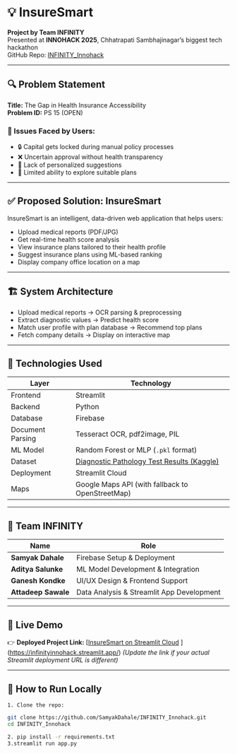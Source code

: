# 💡 InsureSmart

**Project by Team INFINITY**  
Presented at **INNOHACK 2025**, Chhatrapati Sambhajinagar’s biggest tech hackathon  
GitHub Repo: [INFINITY_Innohack](https://github.com/SamyakDahale/INFINITY_Innohack)

---

## 🔍 Problem Statement

**Title:** The Gap in Health Insurance Accessibility  
**Problem ID:** PS 15 (OPEN)

### 🚫 Issues Faced by Users:
- 🔒 Capital gets locked during manual policy processes
- ❌ Uncertain approval without health transparency
- 🔄 Lack of personalized suggestions
- 🚫 Limited ability to explore suitable plans

---

## ✅ Proposed Solution: **InsureSmart**

InsureSmart is an intelligent, data-driven web application that helps users:
- Upload medical reports (PDF/JPG)
- Get real-time health score analysis
- View insurance plans tailored to their health profile
- Suggest insurance plans using ML-based ranking
- Display company office location on a map

---

## 🏗️ System Architecture

- Upload medical reports → OCR parsing & preprocessing  
- Extract diagnostic values → Predict health score  
- Match user profile with plan database → Recommend top plans  
- Fetch company details → Display on interactive map

---

## 🧠 Technologies Used

| Layer | Technology |
|-------|------------|
| Frontend | Streamlit |
| Backend | Python |
| Database | Firebase |
| Document Parsing | Tesseract OCR, pdf2image, PIL |
| ML Model | Random Forest or MLP (`.pkl` format) |
| Dataset | [Diagnostic Pathology Test Results (Kaggle)](https://www.kaggle.com/datasets) |
| Deployment | Streamlit Cloud |
| Maps | Google Maps API (with fallback to OpenStreetMap) |

---

## 👥 Team INFINITY

| Name | Role |
|------|------|
| **Samyak Dahale** | Firebase Setup & Deployment |
| **Aditya Salunke** | ML Model Development & Integration |
| **Ganesh Kondke** | UI/UX Design & Frontend Support |
| **Attadeep Sawale** | Data Analysis & Streamlit App Development |

---

## 🚀 Live Demo

👉 **Deployed Project Link:** [[InsureSmart on Streamlit Cloud](https://insuresmart.streamlit.app/) ](https://infinityinnohack.streamlit.app/) 
*(Update the link if your actual Streamlit deployment URL is different)*

---
## 📝 How to Run Locally

    1. Clone the repo:
   ```bash
   git clone https://github.com/SamyakDahale/INFINITY_Innohack.git
   cd INFINITY_Innohack

   2. pip install -r requirements.txt
   3.streamlit run app.py


